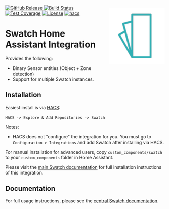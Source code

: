 <!-- markdownlint-disable first-line-heading -->
<!-- markdownlint-disable no-inline-html -->

<img src="https://raw.githubusercontent.com/NickM-27/swatch-hass-integration/master/images/swatch.png"
     alt="Swatch icon"
     width="35%"
     align="right"
     style="float: right; margin: 10px 0px 20px 20px;" />

[![GitHub Release](https://img.shields.io/github/release/NickM-27/swatch-hass-integration.svg?style=flat-square)](https://github.com/NickM-27/swatch-hass-integration/releases)
[![Build Status](https://img.shields.io/github/workflow/status/NickM-27/swatch-hass-integration/Build?style=flat-square)](https://github.com/NickM-27/swatch-hass-integration/actions/workflows/build.yaml)
[![Test Coverage](https://img.shields.io/codecov/c/gh/NickM-27/swatch-hass-integration?style=flat-square)](https://app.codecov.io/gh/NickM-27/swatch-hass-integration/)
[![License](https://img.shields.io/github/license/NickM-27/swatch-hass-integration.svg?style=flat-square)](LICENSE)
[![hacs](https://img.shields.io/badge/HACS-default-orange.svg?style=flat-square)](https://hacs.xyz)

# Swatch Home Assistant Integration

Provides the following:

- Binary Sensor entities (Object + Zone detection)
- Support for multiple Swatch instances.

## Installation

Easiest install is via [HACS](https://hacs.xyz/):

`HACS -> Explore & Add Repositories -> Swatch`

Notes:

- HACS does not "configure" the integration for you. You must go to `Configuration > Integrations` and add Swatch after installing via HACS.

For manual installation for advanced users, copy `custom_components/swatch` to
your `custom_components` folder in Home Assistant.

Please visit the [main Swatch
documentation](https://github.com/NickM-27/swatch/)
for full installation instructions of this integration.

## Documentation

For full usage instructions, please see the [central Swatch documentation](https://github.com/NickM-27/swatch/).
